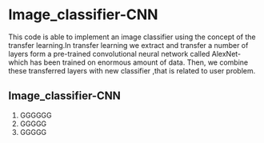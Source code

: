 # Image_classifier-CNN
This code is able to implement an image classifier using the concept of the transfer learning.In transfer learning we extract and transfer a number of layers form a pre-trained convolutional neural network called AlexNet-which has been trained on enormous amount of data. Then, we combine these transferred layers with new classifier ,that is related to user problem.
## Image_classifier-CNN
1. GGGGGG
2. GGGGG
3. GGGGG
